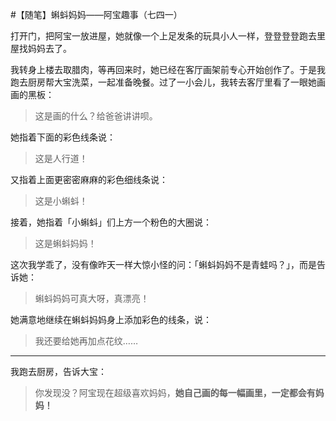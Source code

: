#【随笔】蝌蚪妈妈——阿宝趣事（七四一）

打开门，把阿宝一放进屋，她就像一个上足发条的玩具小人一样，登登登登跑去里屋找妈妈去了。

我转身上楼去取腊肉，等再回来时，她已经在客厅画架前专心开始创作了。于是我跑去厨房帮大宝洗菜，一起准备晚餐。过了一小会儿，我转去客厅里看了一眼她画画的黑板：

> 这是画的什么？给爸爸讲讲呗。

她指着下面的彩色线条说：

> 这是人行道！

又指着上面更密密麻麻的彩色细线条说：

> 这是小蝌蚪！

接着，她指着「小蝌蚪」们上方一个粉色的大圈说：

> 这是蝌蚪妈妈！

这次我学乖了，没有像昨天一样大惊小怪的问：「蝌蚪妈妈不是青蛙吗？」，而是告诉她：

> 蝌蚪妈妈可真大呀，真漂亮！

她满意地继续在蝌蚪妈妈身上添加彩色的线条，说：

> 我还要给她再加点花纹……

----

我跑去厨房，告诉大宝：

> 你发现没？阿宝现在超级喜欢妈妈，**她自己画的每一幅画里，一定都会有妈妈！**

